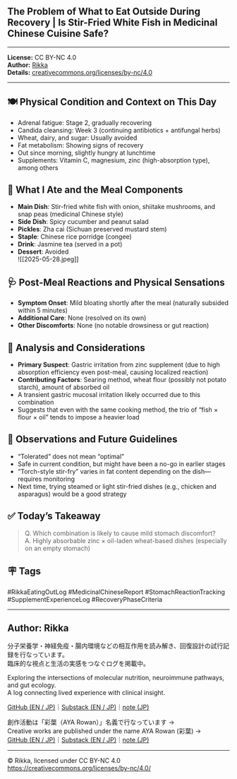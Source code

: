 ##   The Problem of What to Eat Outside During Recovery | Is Stir-Fried White Fish in Medicinal Chinese Cuisine Safe?

---
**License:** CC BY-NC 4.0  
**Author:** [Rikka](https://github.com/noetic-loop)  
**Details:** [creativecommons.org/licenses/by-nc/4.0](https://creativecommons.org/licenses/by-nc/4.0/)

---

## 🍽 Physical Condition and Context on This Day

- Adrenal fatigue: Stage 2, gradually recovering  
- Candida cleansing: Week 3 (continuing antibiotics + antifungal herbs)  
- Wheat, dairy, and sugar: Usually avoided  
- Fat metabolism: Showing signs of recovery  
- Out since morning, slightly hungry at lunchtime  
- Supplements: Vitamin C, magnesium, zinc (high-absorption type), among others

## 🥢 What I Ate and the Meal Components

- **Main Dish**: Stir-fried white fish with onion, shiitake mushrooms, and snap peas (medicinal Chinese style)  
- **Side Dish**: Spicy cucumber and peanut salad  
- **Pickles**: Zha cai (Sichuan preserved mustard stem)  
- **Staple**: Chinese rice porridge (congee)  
- **Drink**: Jasmine tea (served in a pot)  
- **Dessert**: Avoided  
![[2025-05-28.jpeg]]

## 🩺 Post-Meal Reactions and Physical Sensations

- **Symptom Onset**: Mild bloating shortly after the meal (naturally subsided within 5 minutes)  
- **Additional Care**: None (resolved on its own)  
- **Other Discomforts**: None (no notable drowsiness or gut reaction)

## 🧪 Analysis and Considerations

- **Primary Suspect**: Gastric irritation from zinc supplement (due to high absorption efficiency even post-meal, causing localized reaction)  
- **Contributing Factors**: Searing method, wheat flour (possibly not potato starch), amount of absorbed oil  
- A transient gastric mucosal irritation likely occurred due to this combination  
- Suggests that even with the same cooking method, the trio of “fish × flour × oil” tends to impose a heavier load

## 🧠 Observations and Future Guidelines

- “Tolerated” does not mean “optimal”  
- Safe in current condition, but might have been a no-go in earlier stages  
- “Torch-style stir-fry” varies in fat content depending on the dish—requires monitoring  
- Next time, trying steamed or light stir-fried dishes (e.g., chicken and asparagus) would be a good strategy

## ✅ Today’s Takeaway

> Q. Which combination is likely to cause mild stomach discomfort?  
> A. Highly absorbable zinc × oil-laden wheat-based dishes (especially on an empty stomach)

## 🪧 Tags

#RikkaEatingOutLog #MedicinalChineseReport #StomachReactionTracking #SupplementExperienceLog #RecoveryPhaseCriteria

---
## Author: Rikka

分子栄養学・神経免疫・腸内環境などの相互作用を読み解き、回復設計の試行記録を行なっています。  
臨床的な視点と生活の実感をつなぐログを掲載中。

Exploring the intersections of molecular nutrition, neuroimmune pathways, and gut ecology.  
A log connecting lived experience with clinical insight.

[GitHub (EN / JP)](https://github.com/noetic-loop/Rikka)｜[Substack (EN / JP)](https://substack.com/@rikkarikka)｜[note (JP)](https://note.com/rikka202505)

創作活動は「彩葉（AYA Rowan）」名義で行なっています →  
Creative works are published under the name AYA Rowan (彩葉) →  
[GitHub (EN / JP)](https://github.com/noetic-loop/Gut_Kingdom)｜[Substack (EN / JP)](https://ayarowan.substack.com/)｜[note (JP)](https://note.com/ranunculus202504)

---

© Rikka, licensed under CC BY-NC 4.0  
https://creativecommons.org/licenses/by-nc/4.0/


